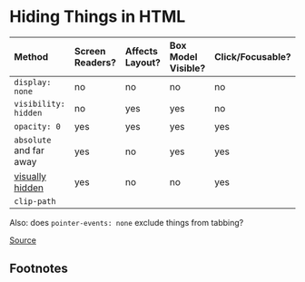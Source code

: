 # Hiding Things in HTML

| Method                          | Screen Readers? | Affects Layout? | Box Model Visible? | Click/Focusable? |
|:--------------------------------|:----------------|:----------------|:-------------------|:-----------------|
| `display: none`                 | no              | no              | no                 | no               |
| `visibility: hidden`            | no              | yes             | yes                | no               |
| `opacity: 0`                    | yes             | yes             | yes                | yes              |
| `absolute` and far away         | yes             | no              | yes                | yes              |
| [visually hidden][vh]           | yes             | no              | no                 | yes              |
| `clip-path`                     | 

Also: does `pointer-events: none` exclude things from tabbing?

[Source][src]

## Footnotes

[vh]: https://css-tricks.com/comparing-various-ways-to-hide-things-in-css/#aa-method-5-the-visually-hidden-class
[src]: https://css-tricks.com/comparing-various-ways-to-hide-things-in-css/
